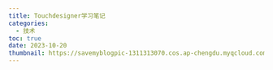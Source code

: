 ```yaml
---
title: Touchdesigner学习笔记
categories: 
  - 技术
toc: true
date: 2023-10-20
thumbnail: https://savemyblogpic-1311313070.cos.ap-chengdu.myqcloud.com/blogpicture/%E6%8A%80%E6%9C%AF%201.png
---
```


